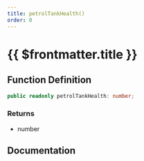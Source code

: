 ```yaml
---
title: petrolTankHealth()
order: 0
---
```


# {{ $frontmatter.title }}

## Function Definition

```ts
public readonly petrolTankHealth: number;
```

### Returns

* number

## Documentation

<!--@include: ./parts/petrolTankHealth.md-->
